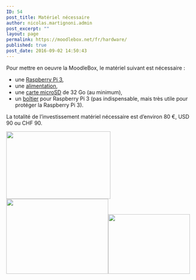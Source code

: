 ```yaml
---
ID: 54
post_title: Matériel nécessaire
author: nicolas.martignoni.admin
post_excerpt: ""
layout: page
permalink: https://moodlebox.net/fr/hardware/
published: true
post_date: 2016-09-02 14:50:43
---
```

Pour mettre en oeuvre la MoodleBox, le matériel suivant est nécessaire :
<ul>
 	<li>une <a href="https://www.raspberrypi.org/products/raspberry-pi-3-model-b/" target="_blank">Raspberry Pi 3</a>,</li>
 	<li>une <a href="https://www.raspberrypi.org/products/universal-power-supply/" target="_blank">alimentation</a>,</li>
 	<li>une <a href="http://thewirecutter.com/reviews/best-microsd-card/" target="_blank">carte microSD</a> de 32 Go (au minimum),</li>
 	<li>un <a href="https://www.raspberrypi.org/products/raspberry-pi-case/" target="_blank">boîtier</a> pour Raspberry Pi 3 (pas indispensable, mais très utile pour protéger la Raspberry Pi 3).</li>
</ul>
La totalité de l’investissement matériel nécessaire est d’environ 80 €, USD 90 ou CHF 90.

<img class="alignnone wp-image-178" src="https://moodlebox.net/fr/wp-content/uploads/sites/4/2016/09/rpi3.png" width="278" height="180" /><img class="alignnone wp-image-182" src="https://moodlebox.net/fr/wp-content/uploads/sites/4/2016/09/alim-rpi3.png" width="272" height="200" /><img class="alignnone wp-image-181" src="https://moodlebox.net/fr/wp-content/uploads/sites/4/2016/09/boitier-rpi.png" width="218" height="159" />